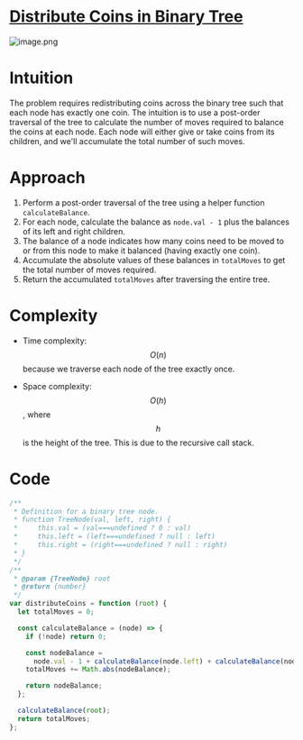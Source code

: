 # [Distribute Coins in Binary Tree](https://leetcode.com/problems/distribute-coins-in-binary-tree/description)

![image.png](https://assets.leetcode.com/users/images/194f959a-c420-4347-a3b8-016c9edb4c91_1716038974.804643.png)

# Intuition

The problem requires redistributing coins across the binary tree such that each node has exactly one coin. The intuition is to use a post-order traversal of the tree to calculate the number of moves required to balance the coins at each node. Each node will either give or take coins from its children, and we'll accumulate the total number of such moves.

# Approach

1. Perform a post-order traversal of the tree using a helper function `calculateBalance`.
2. For each node, calculate the balance as `node.val - 1` plus the balances of its left and right children.
3. The balance of a node indicates how many coins need to be moved to or from this node to make it balanced (having exactly one coin).
4. Accumulate the absolute values of these balances in `totalMoves` to get the total number of moves required.
5. Return the accumulated `totalMoves` after traversing the entire tree.

# Complexity

- Time complexity: $$O(n)$$ because we traverse each node of the tree exactly once.

- Space complexity: $$O(h)$$, where $$h$$ is the height of the tree. This is due to the recursive call stack.

# Code

```javascript
/**
 * Definition for a binary tree node.
 * function TreeNode(val, left, right) {
 *     this.val = (val===undefined ? 0 : val)
 *     this.left = (left===undefined ? null : left)
 *     this.right = (right===undefined ? null : right)
 * }
 */
/**
 * @param {TreeNode} root
 * @return {number}
 */
var distributeCoins = function (root) {
  let totalMoves = 0;

  const calculateBalance = (node) => {
    if (!node) return 0;

    const nodeBalance =
      node.val - 1 + calculateBalance(node.left) + calculateBalance(node.right);
    totalMoves += Math.abs(nodeBalance);

    return nodeBalance;
  };

  calculateBalance(root);
  return totalMoves;
};
```
